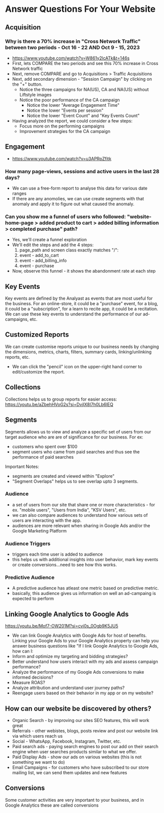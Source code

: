 # Answer Questions For Your Website

## Acquisition

### Why is there a 70% increase in "Cross Network Traffic" between two periods - Oct 16 - 22 AND Oct 9 - 15, 2023
- https://www.youtube.com/watch?v=W861y2lcATk&t=146s
- First, lets COMPARE the two periods and see this 70% increase in Cross Network traffic
- Next, remove COMPARE and go to Acquisitions > Traffic Acquisitions
- Next, add secondary dimension - "Session Campaign" by clicking on the "+" button.
    - Notice the three campaigns for NA(US), CA and NA(US) without Liftstyle images
    - Notice the poor performance of the CA campaign
        - Notice the lower "Average Engagement Time"
        - Notice the lower "Events per session"
        - Notice the lower "Event Count" and "Key Events Count"
- Having analyzed the report, we could consider a few steps:
    - Focus more on the performing campaigns
    - Improvement strategies for the CA campaign


## Engagement

- https://www.youtube.com/watch?v=u3APRpZfitk

### How many page-views, sessions and active users in the last 28 days?
- We can use a free-form report to analyse this data for various date ranges
- If there are any anomolies, we can use create segments with that anomaly and apply it to figure out what caused the anomaly.

### Can you show me a funnel of users who followed: "website-home-page > added product to cart > added billing information > completed purchase" path?
- Yes, we'll create a funnel exploration
- We'll edit the steps and add the 4 steps:
    1. page_path and screen class exactly matches "/":
    1. event - add_to_cart
    1. event - add_billing_info
    1. event - purchase 
- Now, observe this funnel - it shows the abandonment rate at each step

## Key Events
Key events are defined by the Analyast as events that are most useful for the business.  For an online-store,  it could be a "purchase" event, for a blog, it could be a "subscription", for a learn to recite app, it could be a recitation.  We can use these key events to understand the performance of our ad-campaigns, etc.

## Customized Reports
We can create customise reports unique to our business needs by changing the dimensions, metrics, charts, filters, summary cards, linking/unlinking reports, etc.
- We can click the "pencil" icon on the upper-right hand corner to edit/customize the report.

## Collections
Collections helps us to group reports for easier access:
https://youtu.be/aZbehHVoG2s?si=DvjIX8I7h0Lb6lEQ

## Segments
Segments allows us to view and analyze a specific set of users from our target audience who are are of significance for our business.  For ex:
- customers who spent over $100
- segment users who came from paid searches and thus see the performance of paid searches

Important Notes:
- segments are created and viewed within "Explore"
- "Segment Overlaps" helps us to see overlap upto 3 segments. 

### Audience
- a set of users from our site that share one or more characteristics - for ex. "mobile users", "Users from India", "KSV Users", etc.
- we can also compare audiences to understand how various sets of users are interacting with the app.
- audiences are more relevant when sharing in Google Ads and/or the Google Marketing Platform

### Audience Triggers
- triggers each time user is added to audience
- this helps us with additional insights into user behavior, mark key events or create conversions...need to see how this works.

### Predictive Audience
- A predictive audience has atleast one metric based on predictive metric.
- basically, this audience gives us information on well an ad-campaing is expected to perform

## Linking Google Analytics to Google Ads
https://youtu.be/Mof7-OW201M?si=cvi0s_0Ogb9K5JU5
- We can link Google Analytics with Google Ads for host of benefits.
Linking your Google Ads to your Google Analytics property can help you answer business questions like "If I link Google Analytics to Google Ads, how can I:
- Inform and optimize my targeting and bidding strategies?
- Better understand how users interact with my ads and assess campaign performance?
- Analyze the performance of my Google Ads conversions to make informed decisions?
- Measure ROAS?
- Analyze attribution and understand user journey paths?
- Reengage users based on their behavior in my app or on my website?

## How can our website be discovered by others?
- Organic Search - by improving our sites SEO features, this will work great
- Referrals - other webistes, blogs, posts review and post our website link via which users reach us
- Social - WhatsApp, Facebook, Instagram, Twitter, etc.
- Paid search ads - paying search engines to post our add on their search engine when user searches products similar to what we offer.
- Paid Display Ads - show our ads on various websites (this is not something we want to do)
- Email Campaigns - for customers who have subscribed to our store mailing list, we can send them updates and new features

## Conversions
Some customer activities are very important to your business, and in Google Analytics these are called conversions


